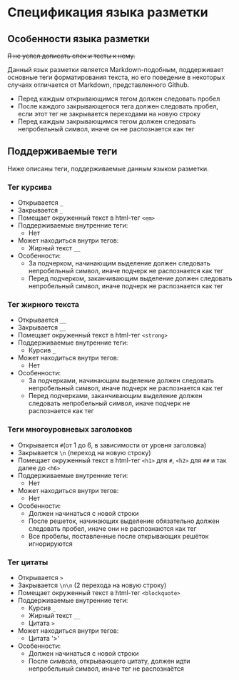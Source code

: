 # Спецификация языка разметки

## Особенности языка разметки

~~Я не успел дописать спек и тесты к нему.~~

Данный язык разметки является Markdown-подобным, поддерживает основные теги форматирования текста, но его поведение в некоторых случаях отличается от Markdown, представленного Github.
- Перед каждым открывающимся тегом должен следовать пробел
- После каждого закрывающегося тега должен следовать пробел, если этот тег не закрывается переходами на новую строку
- Перед каждым закрывающимся тегом должен следовать непробельный символ, иначе он не распознается как тег   


## Поддерживаемые теги
Ниже описаны теги, поддерживаемые данным языком разметки.

### Тег курсива
- Открывается `_`
- Закрывается `_`
- Помещает окруженный текст в html-тег `<em>`
- Поддерживаемые внутренние теги:
  - Нет
- Может находиться внутри тегов:
  - Жирный текст `__`
- Особенности:
  - За подчерком, начинающим выделение должен следовать непробельный символ, иначе подчерк не распознается как тег
  - Перед подчерком, заканчивающим выделение должен следовать непробельный символ, иначе подчерк не распознается как тег
  
### Тег жирного текста
- Открывается `__`
- Закрывается `__`
- Помещает окруженный текст в html-тег `<strong>`
- Поддерживаемые внутренние теги:
  - Курсив `_`
- Может находиться внутри тегов:
  - Нет
- Особенности:
  - За подчерками, начинающим выделение должен следовать непробельный символ, иначе подчерк не распознается как тег  
  - Перед подчерками, заканчивающим выделение должен следовать непробельный символ, иначе подчерк не распознается как тег
  
### Теги многоуровневых заголовков
- Открывается `#`(от 1 до 6, в зависимости от уровня заголовка)
- Закрывается `\n` (переход на новую строку)
- Помещает окруженный текст в html-тег `<h1>` для `#`, `<h2>` для `##` и так далее до `<h6>`
- Поддерживаемые внутренние теги:
  - Нет
- Может находиться внутри тегов:
  - Нет
- Особенности:
  - Должен начинаться с новой строки 
  - После решеток, начинающих выделение обязательно должен следовать пробел, иначе они не распознаются как тег
  - Все пробелы, поставленные после открывающих решёток игнорируются

### Тег цитаты
- Открывается `>`
- Закрывается `\n\n` (2 перехода на новую строку)
- Помещает окруженный текст в html-тег `<blockquote>`
- Поддерживаемые внутренние теги:
  - Курсив `_`
  - Жирный текст `__`
  - Цитата `>`
- Может находиться внутри тегов:
  - Цитата '>'
- Особенности:
  - Должен начинаться с новой строки
  - После символа, открывающего цитату, должен идти непробельный символ, иначе тег не распознаётся

 
